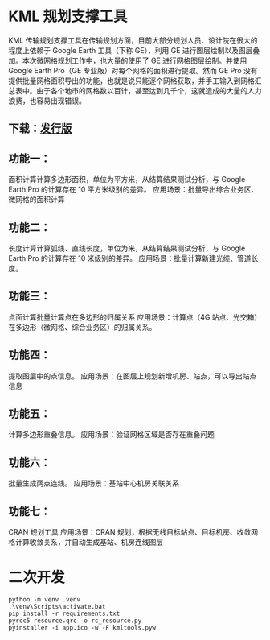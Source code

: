 # KML 规划支撑工具

KML 传输规划支撑工具在传输规划方面，目前大部分规划人员、设计院在很大的程度上依赖于 Google Earth 工具（下称 GE），利用 GE 进行图层绘制以及图层叠加。本次微网格规划工作中，也大量的使用了 GE 进行网格图层绘制。并使用 Google Earth Pro（GE 专业版）对每个网格的面积进行提取。然而 GE Pro 没有提供批量网格面积导出的功能，也就是说只能逐个网格获取，并手工输入到网格汇总表中。由于各个地市的网格数以百计，甚至达到几千个，这就造成的大量的人力浪费，也容易出现错误。

## 下载：[发行版](https://gitee.com/dhb52/kmltools/releases)

## 功能一：

面积计算计算多边形面积，单位为平方米，从结算结果测试分析，与 Google Earth Pro 的计算存在 10 平方米级别的差异。
应用场景：批量导出综合业务区、微网格的面积计算

## 功能二：

长度计算计算弧线、直线长度，单位为米，从结算结果测试分析，与 Google Earth Pro 的计算存在 10 米级别的差异。
应用场景：批量计算新建光缆、管道长度。

## 功能三：

点面计算批量计算点在多边形的归属关系
应用场景：计算点（4G 站点、光交箱）在多边形（微网格、综合业务区）的归属关系。

## 功能四：

提取图层中的点信息。
应用场景：在图层上规划新增机房、站点，可以导出站点信息

## 功能五：

计算多边形重叠信息。
应用场景：验证网格区域是否存在重叠问题

## 功能六：

批量生成两点连线。
应用场景：基站中心机房关联关系

## 功能七：

CRAN 规划工具
应用场景：CRAN 规划，根据无线目标站点、目标机房、收敛网格计算收敛关系，并自动生成基站、机房连线图层

# 二次开发

```
python -m venv .venv
.\venv\Scripts\activate.bat
pip install -r requirements.txt
pyrcc5 resource.qrc -o rc_resource.py
pyinstaller -i app.ico -w -F kmltools.pyw
```

